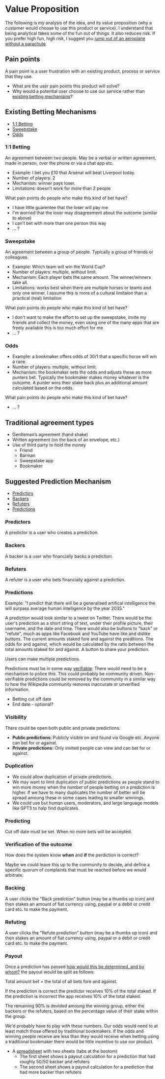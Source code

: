 # Value Proposition

The following is my analysis of the idea, and its value proposition (why a customer would choose to use this product or service). I understand that being analytical takes some of the fun out of things. It also reduces risk. If you prefer high fun, high risk, I suggest you [jump out of an aeroplane without a parachute](https://www.youtube.com/watch?v=aPC_h9Vmlxw). 

## Pain points

A pain point is a user frustration with an existing product, process or service that they use.

- What are the user pain points this product will solve?
- Why would a potential user choose to use our service rather than [existing betting mechanisms](#existing-betting-mechanisms)?

## Existing Betting Mechanisms

- [1:1 Betting](#11-betting)
- [Sweepstake](#sweepstake)
- [Odds](#odds)

### 1:1 Betting

An agreement between two people. May be a verbal or written agreement, made in person, over the phone or via a chat app etc.

- Example: I bet you £10 that Arsenal will beat Liverpool today.
- Number of players: 2
- Mechanism: winner pays loser.
- Limitations: doesn’t work for more than 2 people

What pain points do people who make this kind of bet have?

- I have little guarentee that the loser will pay me
- I'm worried that the loser may disagreement about the outcome (similar to above)
- I can't bet with more than one person this way
- ... ?

### Sweepstake

An agreement between a group of people. Typically a group of friends or colleagues.

- Example: Which team will win the World Cup?
- Number of players: multiple, without limit. 
- Mechanism: Each player bets the same amount. The winner/winners take all.
- Limitations: works best when there are multiple horses or teams and only one winner. I assume this is more of a cultural limitaion than a practical (real) limitation

What pain points do people who make this kind of bet have?

- I don't want to make the effort to set up the sweepstake, invite my friends and collect the money, even using one of the many apps that are freely available this is too much effort for me 
- ... ?

### Odds

- Example: a bookmaker offers odds of 30/1 that a specific horse will win a race. 
- Number of players: multiple, without limit. 
- Mechanism: the bookmaker sets the odds and adjusts these as more punters bet. Typically the bookmaker makes money whatever is the outcome. A punter wins their stake back plus an additional amount calculated based on the odds.

What pain points do people who make this kind of bet have?

- ... ?

## Traditional agreement types

- Gentleman’s agreement (hand shake)
- Written agreement (on the back of an envelope, etc.)
- Use of third party to hold the money
  - Friend
  - Barman
  - Sweepstake app
  - Bookmaker

## Suggested Prediction Mechanism

- [Predictors](#predictors)
- [Backers](#backers)
- [Refuters](#refuters)
- [Predictions](#predictions)

### Predictors

A predictor is a user who creates a prediction.

### Backers

A backer is a user who financially backs a prediction.

### Refuters

A refuter is a user who bets financially against a prediction.

### Predictions

Example: "I predict that there will be a generalised artifical intelligence the will surpass average human intelligence by the year 2035."

A prediction would look similar to a tweet on Twitter. There would be the user's prediction as a short string of text, under their profile picture, their username, and the date and time. There would also be buttons to "back" or "refute", much as apps like Facebook and YouTube have like and dislike buttons. The current amounts staked fore and against the preditions. The odds for and against, which would be calculated by the ratio between the total amounts staked for and against. A button to share your prediction.

Users can make multiple predictions.

Predictions must be in some way [verifiable](#verification-of-the-outcome). There would need to be a mechanism to police this. This could probably be community driven. Non-verifiable predictions could be removed by the community in a similar way to how the Wikipedia community removes inaccurate or unverified information.

- Betting cut off date
- End date - optional?

### Visibility

There could be open both public and private predictions.

- **Public predictions:** Publicly visible on and found via Google etc. Anyone can bet for or against.
- **Private predictions:** Only invited people can view and can bet for or against.

### Duplication

- We could allow duplication of private predictions.
- We may want to limit duplication of public predictions as people stand to win more money when the number of people betting on a prediction is higher. If we have to many duplicates the number of better will be spread amoung these in some cases leading to smaller winnings.
- We could use but human users, moderators, and large language models like GPT3 to halp find duplicates.

### Predicting

Cut off date must be set. When no more bets will be accepted.

### Verification of the outcome

How does the system know **when** and **if** the perdiction is correct? 

Maybe we could leave this up to the community to decide, and define a specific quorum of complaints that must be reached before we would arbitrate.

### Backing

A user clicks the "Back prediction" button (may be a thumbs up icon) and then stakes an amount of fiat currency using, paypal or a debit or credit card etc. to make the payment.

### Refuting

A user clicks the "Refute prediction" button (may be a thumbs up icon) and then stakes an amount of fiat currency using, paypal or a debit or credit card etc. to make the payment.

### Payout

Once a prediction has passed [how would this be determined, and by whom?](#verification-of-the-outcome) the payout would be split as follows:

Total amount bet = the total of all bets fore and against.

If the prediction is correct the predictor receives 10% of the total staked.
If the prediction is incorrect the app receives 10% of the total staked.

The remaining 90% is devided amoung the winning group, either the backers or the refuters, based on the percentage value of their stake within the group.

We'd probably have to play with these numbers. Our odds would need to at least match those offered by traditional bookmakers. If the odds and winning people receive are less than they would receive when betting using a traditional bookmaker there would be little incentive to use our product.

- A [spreadsheet](https://docs.google.com/spreadsheets/d/1a6uRaUK5cMSEDcnfpF3CfpDJWa5NDmWhAqhyzfwHy_Y/edit?usp=sharing) with two sheets (tabs at the bootom)
  - The first sheet shows a payout calculation for a prediction that had roughly 50/50 backer and refuters
  - The second sheet shows a payout calculation for a prediction that had more backer than refuters
